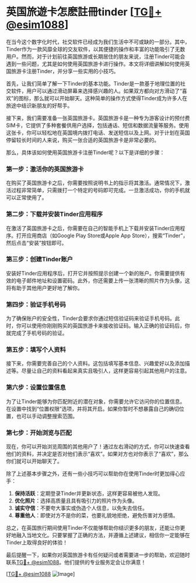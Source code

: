 # 英国旅遊卡怎麽註冊tinder [[TG💪+ @esim1088](https://t.me/s/esim1088)]

在当今这个数字化时代，社交软件已经成为我们生活中不可或缺的一部分。其中，Tinder作为一款风靡全球的交友软件，以其便捷的操作和丰富的功能吸引了无数用户。然而，对于计划前往英国旅游或长期居住的朋友来说，注册Tinder可能会遇到一些问题，尤其是如何使用英国旅游卡进行操作。本文将详细讲解如何使用英国旅游卡注册Tinder，并分享一些实用的小技巧。

首先，让我们简单了解一下Tinder的基本功能。Tinder是一款基于地理位置的社交软件，用户可以通过滑动屏幕来选择感兴趣的人。如果双方都向对方滑动了“喜欢”的图标，那么就可以开始聊天。这种简单的操作方式使得Tinder成为许多人在旅途中结识新朋友的好帮手。

接下来，我们需要准备一张英国旅游卡。英国旅游卡是一种专为游客设计的预付费SIM卡，它提供了多种套餐供用户选择，包括通话、短信和数据流量等服务。使用这张卡，你可以轻松地在英国境内拨打电话、发送短信以及上网。对于计划在英国停留较长时间的人来说，购买一张合适的英国旅游卡是非常必要的。

那么，具体该如何使用英国旅游卡注册Tinder呢？以下是详细的步骤：

### 第一步：激活你的英国旅游卡

在购买了英国旅游卡之后，你需要按照说明书上的指示将其激活。通常情况下，激活过程非常简单，只需拨打一个特定的号码即可完成。一旦激活成功，你的手机就可以正常使用了。

### 第二步：下载并安装Tinder应用程序

在激活了英国旅游卡之后，你需要在自己的智能手机上下载并安装Tinder应用程序。打开应用商店（如Google Play Store或Apple App Store），搜索“Tinder”，然后点击“安装”按钮即可。

### 第三步：创建Tinder账户

安装好Tinder应用程序后，打开它并按照提示创建一个新的账户。你需要提供有效的电子邮件地址和设置密码。此外，你还需要上传一张清晰的照片作为头像，这将有助于其他用户更好地了解你。

### 第四步：验证手机号码

为了确保账户的安全性，Tinder会要求你通过短信验证码来验证手机号码。此时，你可以使用你刚刚购买的英国旅游卡来接收验证码。输入正确的验证码后，你就完成了手机号码的验证。

### 第五步：填写个人资料

接下来，你需要完善自己的个人资料。这包括填写基本信息、兴趣爱好以及添加描述等。尽量让自己的资料看起来真实且吸引人，这样更容易引起其他用户的注意。

### 第六步：设置位置信息

为了让Tinder能够为你匹配附近的潜在对象，你需要允许它访问你的位置信息。在设置中找到“位置权限”选项，并将其开启。如果你暂时不想暴露自己的确切位置，也可以手动调整搜索范围。

### 第七步：开始浏览与匹配

现在，你可以开始浏览周围的其他用户了！通过左右滑动的方式，你可以快速查看他们的资料，并决定是否对他们表示“喜欢”。如果对方也对你表示了“喜欢”，那么你们就可以开始聊天了。

除了上述基本步骤之外，还有一些小技巧可以帮助你在使用Tinder时更加得心应手：

1. **保持活跃**：定期登录Tinder并更新状态，这样更容易被他人发现。
2. **优化照片**：选择高质量且具有吸引力的照片作为头像。
3. **诚实守信**：不要夸大事实或伪造个人信息，以免失去信任。
4. **尊重他人**：即使对方不是你的菜，也要礼貌地拒绝，避免伤害对方感情。

总之，在英国旅行期间使用Tinder不仅能够帮助你结识更多的朋友，还能让你更好地融入当地文化。只要掌握了正确的方法，并遵循上述建议，相信你一定能够在Tinder上取得良好的体验！

最后提醒一下，如果你对英国旅游卡有任何疑问或者需要进一步的帮助，欢迎随时联系[TG💪+ @esim1088](https://t.me/s/esim1088)。他们提供的专业服务定会让你满意！

[[TG💪+ @esim1088](https://t.me/s/esim1088) ![Image](https://i.postimg.cc/4NQfJmqS/Snipaste-2025-05-13-00-14-12.png)]